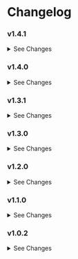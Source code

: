 # Changelog

### v1.4.1

<details><summary>See Changes</summary>

- Fixed issue where `start` and `end` values were not working with float values.

</details>

### v1.4.0

<details><summary>See Changes</summary>

- Added support for colours to be resolved using `var(--my-custom-variable)` in all ✨DER colour fields.

</details>

### v1.3.1

<details><summary>See Changes</summary>

- Use Bubble Card's automatic background colours when `background_color` is not set, instead of defaulting to
  `var(--bubble-icon-background-color)`.
  This fixes background colours based on entity states.

</details>

### v1.3.0

<details><summary>See Changes</summary>

- Removed `start_angle` configuration option, as it no longer makes sense with varying sizes.
  This will be superseded by a new option to offset the starting point in the future.
- Fixed border shape for buttons that are not always square/circular.

</details>

### v1.2.0

<details><summary>See Changes</summary>

- Added automatic border radius matching based on CSS variables (`--bubble-icon-border-radius`,
  `--bubble-border-radius`)
- Added support for custom border radius per button using `border_radius` configuration option
- Added support for custom start angle per button using `start_angle` configuration option

</details>

### v1.1.0

<details><summary>See Changes</summary>

- Added support for `background_color` and `remaining_color` YAML fields in place of `backcolor` and `remainingcolor`.
  Old values will still work, but new fields will take priority.
- Fixed editor missing `remaining_color` options.

</details>

### v1.0.2

<details><summary>See Changes</summary>

- Fixed issue with code referring to `source` field as `entity`. Kept
  backwards compatibility with `entity`, but `source` is the correct value and will be provided by the editor.
- Updated README examples to match `source` usage.

</details>
